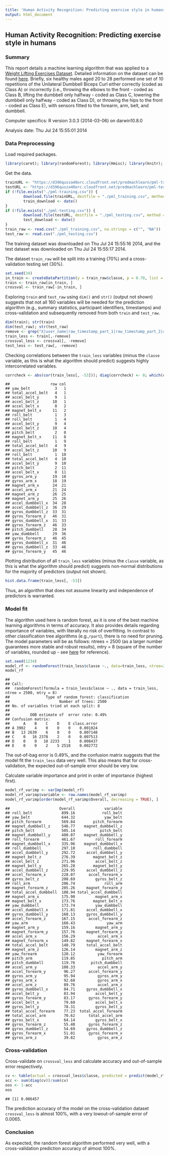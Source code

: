 ```yaml
---
title: 'Human Activity Recognition: Predicting exercise style in humans'
output: html_document
---
```


## Human Activity Recognition: Predicting exercise style in humans

### Summary
This report details a machine learning algorithm that was applied to a [Weight Lifting Exercises Dataset](https://d396qusza40orc.cloudfront.net/predmachlearn/pml-training.csv). Detailed information on the dataset can be found [here](http://groupware.les.inf.puc-rio.br/har). Briefly, six healthy males aged 20 to 28 performed one set of 10 repetitions of the Unilateral Dumbbell Biceps Curl either correctly (coded as Class A) or incorrectly (i.e., throwing the elbows to the front - coded as Class B, lifting the dumbbell only halfway - coded as Class C, lowering the dumbbell only halfway - coded as Class D), or throwing the hips to the front - coded as Class E), with sensors fitted to the forearm, arm, belt, and dumbbell. 

Computer specifics: R version 3.0.3 (2014-03-06) on darwin10.8.0 

Analysis date: Thu Jul 24 15:55:01 2014

### Data Preprocessing
Load required  packages. 

```r
library(caret); library(randomForest); library(Hmisc); library(knitr); library(markdown)
```


Get the data. 

```r
trainURL <- "https://d396qusza40orc.cloudfront.net/predmachlearn/pml-training.csv"
testURL <- "https://d396qusza40orc.cloudfront.net/predmachlearn/pml-testing.csv"
if (!file.exists("./pml-training.csv")) {
        download.file(trainURL, destfile = "./pml_training.csv", method = "curl")
        train_download <- date()
}
if (!file.exists("./pml-testing.csv")) {
        download.file(testURL, destfile = "./pml_testing.csv", method = "curl")
        test_download <- date()
}
train_raw <- read.csv("./pml_training.csv", na.strings = c("", "NA"))
test_raw <- read.csv("./pml_testing.csv")
```

The training dataset was downloaded on Thu Jul 24 15:55:16 2014, and the test dataset was downloaded on Thu Jul 24 15:55:17 2014. 

The dataset `train_raw` will be split into a training (70%) and a cross-validation testing set (30%). 


```r
set.seed(34)
in_train <- createDataPartition(y = train_raw$classe, p = 0.70, list = FALSE)
train <- train_raw[in_train, ]
crossval <- train_raw[-in_train, ]
```

Exploring `train` and `test_raw` using `dim()` and `str()` (output not shown) suggests that not all 160 variables will be needed for the prediction algorithm (e.g., summary statistics, participant identifiers, timestamps) and cross-validation and subsequently removed from both `train` and `test_raw`.


```r
dim(train); str(train)
dim(test_raw); str(test_raw)
remove <- grep("X|user_name|raw_timestamp_part_1|raw_timestamp_part_2|cvtd_timestamp|new_window|num_window|^kurtosis|^skewness|^max|^min|^amplitude|^var|^avg|^stddev", names(train))
train_less <- train[,-remove]
crossval_less <- crossval[, -remove]
test_less <- test_raw[, -remove]
```

Checking correlations between the `train_less` variables (minus the `classe` variable, as this is what the algorithm should predict) suggests highly intercorrelated variables.


```r
corrcheck <- abs(cor(train_less[, -53])); diag(corrcheck) <- 0; which(corrcheck > .80, arr.ind = TRUE)
```

```
##                  row col
## yaw_belt           3   1
## total_accel_belt   4   1
## accel_belt_y       9   1
## accel_belt_z      10   1
## accel_belt_x       8   2
## magnet_belt_x     11   2
## roll_belt          1   3
## roll_belt          1   4
## accel_belt_y       9   4
## accel_belt_z      10   4
## pitch_belt         2   8
## magnet_belt_x     11   8
## roll_belt          1   9
## total_accel_belt   4   9
## accel_belt_z      10   9
## roll_belt          1  10
## total_accel_belt   4  10
## accel_belt_y       9  10
## pitch_belt         2  11
## accel_belt_x       8  11
## gyros_arm_y       19  18
## gyros_arm_x       18  19
## magnet_arm_x      24  21
## accel_arm_x       21  24
## magnet_arm_z      26  25
## magnet_arm_y      25  26
## accel_dumbbell_x  34  28
## accel_dumbbell_z  36  29
## gyros_dumbbell_z  33  31
## gyros_forearm_z   46  31
## gyros_dumbbell_x  31  33
## gyros_forearm_z   46  33
## pitch_dumbbell    28  34
## yaw_dumbbell      29  36
## gyros_forearm_z   46  45
## gyros_dumbbell_x  31  46
## gyros_dumbbell_z  33  46
## gyros_forearm_y   45  46
```

Plotting distribution of all `train_less` variables (minus the `classe` variable, as this is what the algorithm should predict) suggests non-normal distributions for the majority of predictors (output not shown). 


```r
hist.data.frame(train_less[, -53])
```

Thus, an algorithm that does not assume linearity and independence of predictors is warranted. 

### Model fit
The algorithm used here is random forest, as it is one of the best machine learning algorithms in terms of accuracy. It also provides details regarding importance of variables, with literally no risk of overfitting. In contrast to other classification tree algorithms (e.g.,`rpart`), there is no need for pruning. The model parameters will be as follows: ntrees = 2500 (as a larger number guarantees more stable and robust results), mtry = 8 (square of the number of variables, rounded up - see [here](http://web.stanford.edu/~stephsus/R-randomforest-guide.pdf) for reference). 


```r
set.seed(1234)
model_rf <- randomForest(train_less$classe ~., data=train_less, ntree=2500, mtry=8)
model_rf
```

```
## 
## Call:
##  randomForest(formula = train_less$classe ~ ., data = train_less,      ntree = 2500, mtry = 8) 
##                Type of random forest: classification
##                      Number of trees: 2500
## No. of variables tried at each split: 8
## 
##         OOB estimate of  error rate: 0.49%
## Confusion matrix:
##      A    B    C    D    E class.error
## A 3902    4    0    0    0    0.001024
## B   13 2639    6    0    0    0.007148
## C    0   16 2378    2    0    0.007513
## D    0    0   18 2233    1    0.008437
## E    0    0    2    5 2518    0.002772
```

The out-of-bag error is 0.49%, and the confusion matrix suggests that the model fit the `train_less` data very well. This also means that for cross-validation, the expected out-of-sample error should be very low. 

Calculate variable importance and print in order of importance (highest first). 
 

```r
model_rf_varimp <- varImp(model_rf)
model_rf_varimp$variable <- row.names(model_rf_varimp)
model_rf_varimp[order(model_rf_varimp$Overall, decreasing = TRUE), ]
```

```
##                      Overall             variable
## roll_belt             899.16            roll_belt
## yaw_belt              644.32             yaw_belt
## pitch_forearm         569.84        pitch_forearm
## magnet_dumbbell_z     546.77    magnet_dumbbell_z
## pitch_belt            505.14           pitch_belt
## magnet_dumbbell_y     480.07    magnet_dumbbell_y
## roll_forearm          461.67         roll_forearm
## magnet_dumbbell_x     335.96    magnet_dumbbell_x
## roll_dumbbell         297.10        roll_dumbbell
## accel_dumbbell_y      292.72     accel_dumbbell_y
## magnet_belt_z         276.39        magnet_belt_z
## accel_belt_z          271.96         accel_belt_z
## magnet_belt_y         265.28        magnet_belt_y
## accel_dumbbell_z      229.95     accel_dumbbell_z
## accel_forearm_x       228.07      accel_forearm_x
## gyros_belt_z          208.69         gyros_belt_z
## roll_arm              206.74             roll_arm
## magnet_forearm_z      205.26     magnet_forearm_z
## total_accel_dumbbell  188.94 total_accel_dumbbell
## magnet_arm_x          175.90         magnet_arm_x
## magnet_belt_x         173.76        magnet_belt_x
## yaw_dumbbell          173.74         yaw_dumbbell
## accel_dumbbell_x      171.81     accel_dumbbell_x
## gyros_dumbbell_y      168.13     gyros_dumbbell_y
## accel_forearm_z       167.15      accel_forearm_z
## yaw_arm               160.43              yaw_arm
## magnet_arm_y          159.16         magnet_arm_y
## magnet_forearm_y      157.76     magnet_forearm_y
## accel_arm_x           156.29          accel_arm_x
## magnet_forearm_x      149.82     magnet_forearm_x
## total_accel_belt      140.79     total_accel_belt
## magnet_arm_z          126.14         magnet_arm_z
## yaw_forearm           120.12          yaw_forearm
## pitch_arm             119.85            pitch_arm
## pitch_dumbbell        119.76       pitch_dumbbell
## accel_arm_y           108.33          accel_arm_y
## accel_forearm_y        96.27      accel_forearm_y
## gyros_arm_y            95.94          gyros_arm_y
## gyros_arm_x            92.68          gyros_arm_x
## accel_arm_z            89.76          accel_arm_z
## gyros_dumbbell_x       84.71     gyros_dumbbell_x
## accel_belt_y           83.94         accel_belt_y
## gyros_forearm_y        83.17      gyros_forearm_y
## accel_belt_x           79.60         accel_belt_x
## gyros_belt_y           78.31         gyros_belt_y
## total_accel_forearm    77.23  total_accel_forearm
## total_accel_arm        70.62      total_accel_arm
## gyros_belt_x           64.14         gyros_belt_x
## gyros_forearm_z        55.40      gyros_forearm_z
## gyros_dumbbell_z       54.69     gyros_dumbbell_z
## gyros_forearm_x        51.01      gyros_forearm_x
## gyros_arm_z            39.82          gyros_arm_z
```
### Cross-validation
Cross-validate on `crossval_less` and calculate accuracy and out-of-sample error respectively.


```r
cv <- table(actual = crossval_less$classe, predicted = predict(model_rf, newdata = crossval_less, type = "class"))
acc <- sum(diag(cv))/sum(cv)
oos <- 1-acc
oos
```

```
## [1] 0.006457
```

The prediction accuracy of the model on the cross-validation dataset `crossval_less` is almost 100%, with a very lowout-of-sample error of 0.0065. 

### Conclusion
As expected, the random forest algorithm performed very well, with a cross-validation prediction accuracy of almost 100%. 
